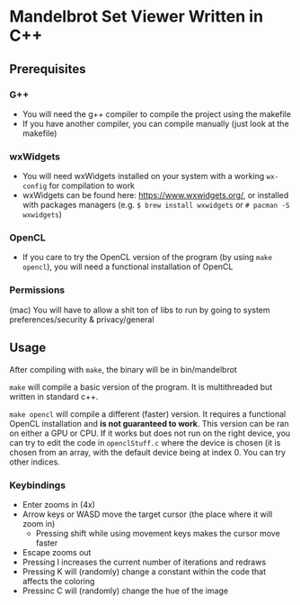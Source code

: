 # Mandelbrot Set Viewer Written in C++

## Prerequisites

### G++
- You will need the g++ compiler to compile the project using the makefile
- If you have another compiler, you can compile manually (just look at the makefile)

### wxWidgets
- You will need wxWidgets installed on your system with a working `wx-config` for compilation to work
- wxWidgets can be found here: https://www.wxwidgets.org/, or installed with packages managers (e.g. ```$ brew install wxwidgets``` or `# pacman -S wxwidgets`)

### OpenCL
- If you care to try the OpenCL version of the program (by using `make opencl`), you will need a functional installation of OpenCL

### Permissions

(mac) You will have to allow a shit ton of libs to run by going to system preferences/security & privacy/general 

## Usage

After compiling with `make`, the binary will be in bin/mandelbrot

`make` will compile a basic version of the program. It is multithreaded but written in standard c++.

`make opencl` will compile a different (faster) version. It requires a functional OpenCL installation and **is not guaranteed to work**.
This version can be ran on either a GPU or CPU. If it works but does not run on the right device, you can try to edit the code in `openclStuff.c` where the device is chosen (it is chosen from an array, with the default device being at index 0. You can try other indices.

### Keybindings
- Enter zooms in (4x)
- Arrow keys or WASD move the target cursor (the place where it will zoom in)
  - Pressing shift while using movement keys makes the cursor move faster
- Escape zooms out
- Pressing I increases the current number of iterations and redraws
- Pressing K will (randomly) change a constant within the code that affects the coloring
- Pressinc C will (randomly) change the hue of the image
